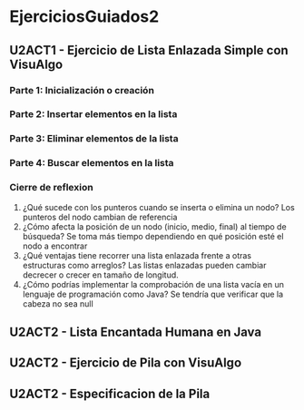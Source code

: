 # EjerciciosGuiados2

## U2ACT1 - Ejercicio de Lista Enlazada Simple con VisuAlgo
### Parte 1: Inicialización o creación

### Parte 2: Insertar elementos en la lista

### Parte 3: Eliminar elementos de la lista

### Parte 4: Buscar elementos en la lista

### Cierre de reflexion 
1. ¿Qué sucede con los punteros cuando se inserta o elimina un nodo? 
Los punteros del nodo cambian de referencia 
2. ¿Cómo afecta la posición de un nodo (inicio, medio, final) al tiempo de búsqueda? 
Se toma más tiempo dependiendo en qué posición esté el nodo a encontrar
3. ¿Qué ventajas tiene recorrer una lista enlazada frente a otras estructuras como arreglos? 
Las listas enlazadas pueden cambiar decrecer o crecer en tamaño de longitud.
4. ¿Cómo podrías implementar la comprobación de una lista vacía en un lenguaje de programación como Java?
Se tendría que verificar que la cabeza no sea null


## U2ACT2 - Lista Encantada Humana en Java

## U2ACT2 - Ejercicio de Pila con VisuAlgo

## U2ACT2 - Especificacion de la Pila






